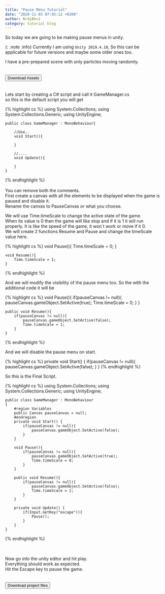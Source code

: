 ```yaml
---
title: "Pause Menu Tutorial"
date: "2020-11-03 07:45:12 +0200"
author: NrdyBhu1
category: tutorial blog 
---
```


So today we are going to be making pause menus in unity. 

{: .note .info}
Currently I am using `Unity 2019.4.10`, So this can be applicable for future versions and maybe some older ones too. 


I have a pre-prepared scene with only particles moving randomly. \
\
\
<a href="{{ '/zips/BlurShader.zip' | relative_url }}"><button>Download Assets <i class="fas fa-download"></i></button></a> \
\
\
Lets start by creating a C# script and call it GameManager.cs \
so this is the default script you will get 


{% highlight cs %}
    using System.Collections;
    using System.Collections.Generic;
    using UnityEngine;

    public class GameManager : MonoBehaviour{
        
        //Use..
        void Start(){
            
        }

        //....
        void Update(){

        }
    }
{% endhighlight %}
\
\
You can remove both the comments. \
First create a canvas with all the elements to be displayed when the game is paused and disable it.\
Rename the canvas to PauseCanvas or what you choose. 

We will use Time.timeScale to change the active state of the game. \
When its value is 0 then the game will like stop and if it is 1 it will run properly. 
It is like the speed of the game, it won`t work or move if it 0. \
We will create 2 functions Resume and Pause and change the timeScale value here.

{% highlight cs %}
    void Pause(){
        Time.timeScale = 0;
    }

    void Resume(){
        Time.timeScale = 1;
    }

{% endhighlight %}

And we will modify the visibility of the pause menu too.
So the with the additional code it will be 

{% highlight cs %}
    void Pause(){
        if(pauseCanvas != null){
            pauseCanvas.gameObject.SetActive(true);
            Time.timeScale = 0;
        }
    }

    public void Resume(){
        if(pauseCanvas != null){
            pauseCanvas.gameObject.SetActive(false);
            Time.timeScale = 1;
        }
    }
{% endhighlight %}

And we will disable the pause menu on start. 

{% highlight cs %}
    private void Start() {
        if(pauseCanvas != null){
            pauseCanvas.gameObject.SetActive(false);
        }
    }
{% endhighlight %}

So this is the Final Script.

{% highlight cs %}
    using System.Collections;
    using System.Collections.Generic;
    using UnityEngine;

    public class GameManager : MonoBehaviour
    {
        #region Variables
        public Canvas pauseCanvas = null;
        #endregion
        private void Start() {
            if(pauseCanvas != null){
                pauseCanvas.gameObject.SetActive(false);
            }
        }

        void Pause(){
            if(pauseCanvas != null){
                pauseCanvas.gameObject.SetActive(true);
                Time.timeScale = 0;
            }
        }

        public void Resume(){
            if(pauseCanvas != null){
                pauseCanvas.gameObject.SetActive(false);
                Time.timeScale = 1;
            }
        }

        private void Update() {
            if(Input.GetKey("escape")){
                Pause();
            }
        }
    }
{% endhighlight %}


\
\
Now go into the unity editor and hit play. \
Everything should work as expected. \
Hit the Escape key to pause the game. \
\
\
<a href="https://github.com/NrdyBhu1/Custom-Mouse-Cursor/archive/master.zip"><button>Download project files <i class="fas fa-download"></i></button></a> 